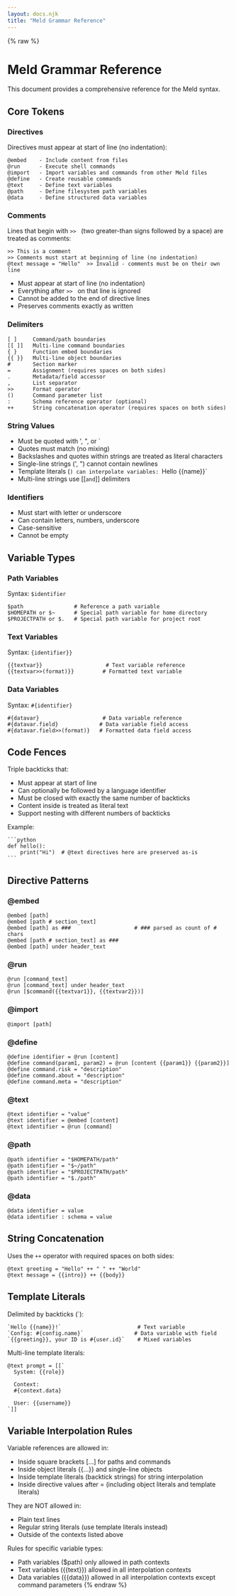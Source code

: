 ```yaml
---
layout: docs.njk
title: "Meld Grammar Reference"
---
```


{% raw %}
# Meld Grammar Reference

This document provides a comprehensive reference for the Meld syntax.

## Core Tokens

### Directives

Directives must appear at start of line (no indentation):
```
@embed    - Include content from files
@run      - Execute shell commands
@import   - Import variables and commands from other Meld files
@define   - Create reusable commands
@text     - Define text variables
@path     - Define filesystem path variables
@data     - Define structured data variables
```

### Comments

Lines that begin with `>> ` (two greater-than signs followed by a space) are treated as comments:
```meld
>> This is a comment
>> Comments must start at beginning of line (no indentation)
@text message = "Hello"  >> Invalid - comments must be on their own line
```

- Must appear at start of line (no indentation)
- Everything after `>> ` on that line is ignored
- Cannot be added to the end of directive lines
- Preserves comments exactly as written

### Delimiters

```
[ ]     Command/path boundaries
[[ ]]   Multi-line command boundaries
{ }     Function embed boundaries
{{ }}   Multi-line object boundaries
#       Section marker
=       Assignment (requires spaces on both sides)
.       Metadata/field accessor
,       List separator
>>      Format operator
()      Command parameter list
:       Schema reference operator (optional)
++      String concatenation operator (requires spaces on both sides)
```

### String Values

- Must be quoted with ', ", or `
- Quotes must match (no mixing)
- Backslashes and quotes within strings are treated as literal characters
- Single-line strings (', ") cannot contain newlines
- Template literals (`) can interpolate variables: `Hello {{name}}`
- Multi-line strings use [[` and `]] delimiters

### Identifiers

- Must start with letter or underscore
- Can contain letters, numbers, underscore
- Case-sensitive
- Cannot be empty

## Variable Types

### Path Variables

Syntax: `$identifier`
```meld
$path                # Reference a path variable
$HOMEPATH or $~      # Special path variable for home directory
$PROJECTPATH or $.   # Special path variable for project root
```

### Text Variables

Syntax: `{identifier}}`
```meld
{{textvar}}                    # Text variable reference
{{textvar>>(format)}}         # Formatted text variable
```

### Data Variables

Syntax: `#{identifier}`
```meld
#{datavar}                    # Data variable reference
#{datavar.field}             # Data variable field access
#{datavar.field>>(format)}   # Formatted data field access
```

## Code Fences

Triple backticks that:
- Must appear at start of line
- Can optionally be followed by a language identifier
- Must be closed with exactly the same number of backticks
- Content inside is treated as literal text
- Support nesting with different numbers of backticks

Example:
```meld
​```python
def hello():
    print("Hi")  # @text directives here are preserved as-is
​```
```

## Directive Patterns

### @embed

```meld
@embed [path]
@embed [path # section_text]
@embed [path] as ###                    # ### parsed as count of # chars
@embed [path # section_text] as ###
@embed [path] under header_text
```

### @run

```meld
@run [command_text]
@run [command_text] under header_text
@run [$command({{textvar1}}, {{textvar2}})]
```

### @import

```meld
@import [path]
```

### @define

```meld
@define identifier = @run [content]
@define command(param1, param2) = @run [content {{param1}} {{param2}}]
@define command.risk = "description"
@define command.about = "description"
@define command.meta = "description"
```

### @text

```meld
@text identifier = "value"
@text identifier = @embed [content]
@text identifier = @run [command]
```

### @path

```meld
@path identifier = "$HOMEPATH/path"
@path identifier = "$~/path"
@path identifier = "$PROJECTPATH/path"
@path identifier = "$./path"
```

### @data 

```meld
@data identifier = value
@data identifier : schema = value
```

## String Concatenation

Uses the `++` operator with required spaces on both sides:

```meld
@text greeting = "Hello" ++ " " ++ "World"
@text message = {{intro}} ++ {{body}}
```

## Template Literals

Delimited by backticks (`):
```meld
`Hello {{name}}!`                        # Text variable
`Config: #{config.name}`                # Data variable with field
`{{greeting}}, your ID is #{user.id}`    # Mixed variables
```

Multi-line template literals:
```meld
@text prompt = [[`
  System: {{role}}
  
  Context:
  #{context.data}
  
  User: {{username}}
`]]
```

## Variable Interpolation Rules

Variable references are allowed in:
- Inside square brackets [...] for paths and commands
- Inside object literals {{...}} and single-line objects
- Inside template literals (backtick strings) for string interpolation
- Inside directive values after = (including object literals and template literals)

They are NOT allowed in:
- Plain text lines
- Regular string literals (use template literals instead)
- Outside of the contexts listed above

Rules for specific variable types:
- Path variables ($path) only allowed in path contexts
- Text variables ({{text}}) allowed in all interpolation contexts
- Data variables ({{data}}) allowed in all interpolation contexts except command parameters
{% endraw %}